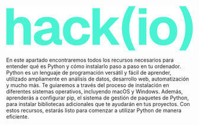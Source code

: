 <div style="text-align: center;">
  <img src="https://github.com/Hack-io-Data/Imagenes/blob/main/01-LogosHackio/logo_celeste@4x.png?raw=true" alt="esquema" />
</div>


En este apartado encontraremos todos los recursos necesarios para entender qué es Python y cómo instalarlo paso a paso en tu ordenador. Python es un lenguaje de programación versátil y fácil de aprender, utilizado ampliamente en análisis de datos, desarrollo web, automatización y mucho más. Te guiaremos a través del proceso de instalación en diferentes sistemas operativos, incluyendo macOS y Windows. Además, aprenderás a configurar pip, el sistema de gestión de paquetes de Python, para instalar bibliotecas adicionales que te ayudarán en tus proyectos. Con estos recursos, estarás listo para comenzar a utilizar Python de manera eficiente.